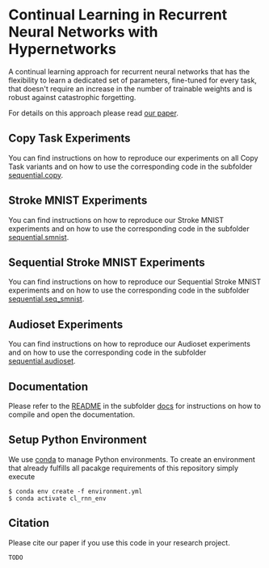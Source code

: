 # Continual Learning in Recurrent Neural Networks with Hypernetworks

A continual learning approach for recurrent neural networks that has the flexibility to learn a dedicated set of parameters, fine-tuned for every task, that doesn't require an increase in the number of trainable weights and is robust against catastrophic forgetting.

For details on this approach please read [our paper](TODO).


## Copy Task Experiments

You can find instructions on how to reproduce our experiments on all Copy Task variants and on how to use the corresponding code in the subfolder [sequential.copy](sequential.copy).


## Stroke MNIST Experiments

You can find instructions on how to reproduce our Stroke MNIST experiments and on how to use the corresponding code in the subfolder [sequential.smnist](sequential.smnist).

## Sequential Stroke MNIST Experiments

You can find instructions on how to reproduce our Sequential Stroke MNIST experiments and on how to use the corresponding code in the subfolder [sequential.seq_smnist](sequential.seq_smnist).

## Audioset Experiments

You can find instructions on how to reproduce our Audioset experiments and on how to use the corresponding code in the subfolder [sequential.audioset](sequential.audioset).


## Documentation

Please refer to the [README](docs/README.md) in the subfolder [docs](docs) for instructions on how to compile and open the documentation.

## Setup Python Environment

We use [conda](https://www.anaconda.com/) to manage Python environments. To create an environment that already fulfills all pacakge requirements of this repository simply execute

```console
$ conda env create -f environment.yml
$ conda activate cl_rnn_env
```

## Citation
Please cite our paper if you use this code in your research project.

```
TODO
```
